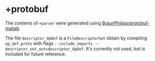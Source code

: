 # +protobuf

The contents of `+parser` were generated using [BraunPhilipp/protobuf-matlab](https://github.com/BraunPhilipp/protobuf-matlab).

The file `descriptor_OpDef` is a `FileDescriptorSet` obtain by compiling `op_def.proto` with flags `--include_imports --descriptor_set_out=descriptor_OpDef`. It's currently not used, but is included for future reference.
